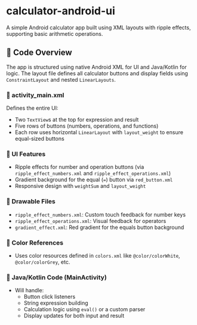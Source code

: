 # calculator-android-ui
A simple Android calculator app built using XML layouts with ripple effects, supporting basic arithmetic operations.

## 🧩 Code Overview

The app is structured using native Android XML for UI and Java/Kotlin for logic. The layout file defines all calculator buttons and display fields using `ConstraintLayout` and nested `LinearLayouts`.

### 🔹 activity_main.xml

Defines the entire UI:
- Two `TextView`s at the top for expression and result
- Five rows of buttons (numbers, operations, and functions)
- Each row uses horizontal `LinearLayout` with `layout_weight` to ensure equal-sized buttons

### 🔹 UI Features
- Ripple effects for number and operation buttons (via `ripple_effect_numbers.xml` and `ripple_effect_operations.xml`)
- Gradient background for the equal (`=`) button via `red_button.xml`
- Responsive design with `weightSum` and `layout_weight`

### 🔹 Drawable Files
- `ripple_effect_numbers.xml`: Custom touch feedback for number keys
- `ripple_effect_operations.xml`: Visual feedback for operators
- `gradient_effect.xml`: Red gradient for the equals button background

### 🔹 Color References
- Uses color resources defined in `colors.xml` like `@color/colorWhite`, `@color/colorGrey`, etc.

### 🔹 Java/Kotlin Code (MainActivity)
- Will handle:
  - Button click listeners
  - String expression building
  - Calculation logic using `eval()` or a custom parser
  - Display updates for both input and result


